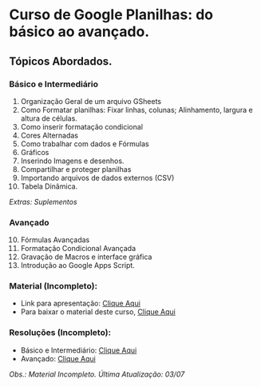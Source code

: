 # Curso de Google Planilhas: do básico ao avançado. 

## Tópicos Abordados.
### Básico e Intermediário
1. Organização Geral de um arquivo GSheets
2. Como Formatar planilhas: Fixar linhas, colunas; Alinhamento, largura e altura de células.
3. Como inserir formatação condicional
4. Cores Alternadas
5. Como trabalhar com dados e Fórmulas
6. Gráficos
7. Inserindo Imagens e desenhos.
8. Compartilhar e proteger planilhas
9. Importando arquivos de dados externos (CSV)
10. Tabela Dinâmica.

_Extras: Suplementos_

### Avançado
10. Fórmulas Avançadas
11. Formatação Condicional Avançada
12. Gravação de Macros e interface gráfica
13. Introdução ao Google Apps Script.

### Material (Incompleto):
* Link para apresentação: [Clique Aqui](https://docs.google.com/presentation/d/e/2PACX-1vTbDXzK2tHwCTR6IvovybDm3KcOTXqDwUVDQrHKfORYoZUHGqVF8j9quSLmyRKK7YY_8v1YrEZten5s/pub?start=false&loop=false&delayms=60000)
* Para baixar o material deste curso, [Clique Aqui](https://github.com/Eugenio-Pozzobon/Curso-Google-Sheets-e-AppsScript/archive/refs/heads/main.zip)

### Resoluções (Incompleto):
* Básico e Intermediário: [Clique Aqui](https://docs.google.com/spreadsheets/d/1LpTxUxs6o_QgArreSTM8O07pwgmTHRjO3Wi2cemMtio/edit?usp=sharing)
* Avançado: [Clique Aqui](https://docs.google.com/spreadsheets/d/1-VYKWmumigG3LKTiKAdHFhwhgT6Ahw6RnCfmx-LQuwo/edit?usp=sharing)

_Obs.: Material Incompleto. Última Atualização: 03/07_
